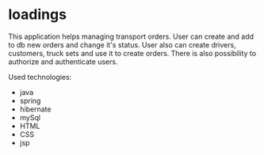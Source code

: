 # loadings
This application helps managing transport orders. 
User can create and add to db new orders and change it's status. 
User also can create drivers, customers, truck sets and use it to create orders.
There is also possibility to authorize and authenticate users.

Used technologies:
- java
- spring
- hibernate
- mySql
- HTML
- CSS
- jsp
